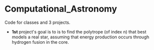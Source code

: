# <b> Computational_Astronomy </b>

Code for classes and 3 projects.

* <b> 1st </b> project's goal is to is to find the polytrope (of index n) that best models a real star, assuming that energy production occurs through hydrogen fusion in the core.



